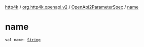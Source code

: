 [http4k](../../index.md) / [org.http4k.openapi.v2](../index.md) / [OpenApi2ParameterSpec](index.md) / [name](./name.md)

# name

`val name: `[`String`](https://kotlinlang.org/api/latest/jvm/stdlib/kotlin/-string/index.html)